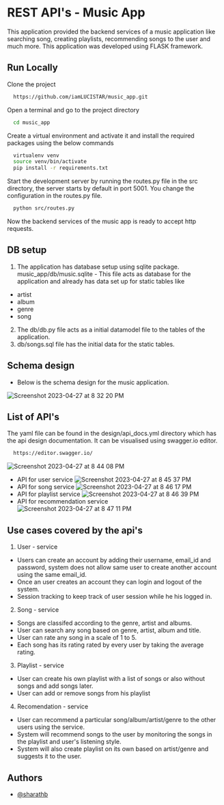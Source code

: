 
# REST API's - Music App

This application provided the backend services of a music application like searching song, creating playlists, recommending songs to the user and much more. This application was developed using FLASK framework.

## Run Locally

Clone the project

```bash
  https://github.com/iamLUCISTAR/music_app.git
```

Open a terminal and go to the project directory

```bash
  cd music_app
```

Create a virtual environment and activate it and install the required packages using the below commands

```bash
  virtualenv venv
  source venv/bin/activate
  pip install -r requirements.txt
```

Start the development server by running the routes.py file in the src directory, the server starts by default in port 5001. You change the configuration in the routes.py file.

```bash
  python src/routes.py
```
Now the backend services of the music app is ready to accept http requests.

## DB setup
1. The application has database setup using sqlite package.
music_app/db/music.sqlite - This file acts as database for the application and already has data set up for static tables like

- artist
- album
- genre
- song

2. The db/db.py file acts as a initial datamodel file to the tables of the application.
3. db/songs.sql file has the initial data for the static tables.






## Schema design
- Below is the schema design for the music application.

![Screenshot 2023-04-27 at 8 32 20 PM](https://user-images.githubusercontent.com/130143790/234905325-d35a66b8-4286-4474-a752-238e0d540cef.png)

## List of API's
The yaml file can be found in the design/api_docs.yml directory which has the api design documentation. It can be visualised using swagger.io editor.
```bash
  https://editor.swagger.io/
```
![Screenshot 2023-04-27 at 8 44 08 PM](https://user-images.githubusercontent.com/130143790/234907502-a5f604b5-0398-49e3-8c4b-3e2b114617a7.png)
- API for user service
![Screenshot 2023-04-27 at 8 45 37 PM](https://user-images.githubusercontent.com/130143790/234908379-dddbcea9-9e9e-4afb-bf0f-3e2ea3d39c0a.png)
- API for song service
![Screenshot 2023-04-27 at 8 46 17 PM](https://user-images.githubusercontent.com/130143790/234908512-5e12276a-a37c-42c3-b1af-dfe36a49070d.png)
- API for playlist service
![Screenshot 2023-04-27 at 8 46 39 PM](https://user-images.githubusercontent.com/130143790/234908581-36e86b8d-a763-49aa-9bc6-9c4f5b1db2d4.png)
- API for recommendation service
![Screenshot 2023-04-27 at 8 47 11 PM](https://user-images.githubusercontent.com/130143790/234908642-350be864-cde6-4c14-9421-83ced70e303f.png)

## Use cases covered by the api's

1. User - service
- Users can create an account by adding their username, email_id and password, system does not allow same user to create another account using the same email_id.
- Once an user creates an account they can login and logout of the system.
- Session tracking to keep track of user session while he his logged in.

2. Song - service
- Songs are classifed according to the genre, artist and albums.
- User can search any song based on genre, artist, album and title.
- User can rate any song in a scale of 1 to 5.
- Each song has its rating rated by every user by taking the average rating.

3. Playlist - service
- User can create his own playlist with a list of songs or also without songs and add songs later.
- User can add or remove songs from his playlist

4.  Recomendation - service
- User can recommend a particular song/album/artist/genre to the other users using the service.
- System will recommend songs to the user by monitoring the songs in the playlist and user's listening style.
- System will also create playlist on its own based on artist/genre and suggests it to the user.
## Authors

- [@sharathb](https://iamlucistar.github.io/my-personal-website/)

